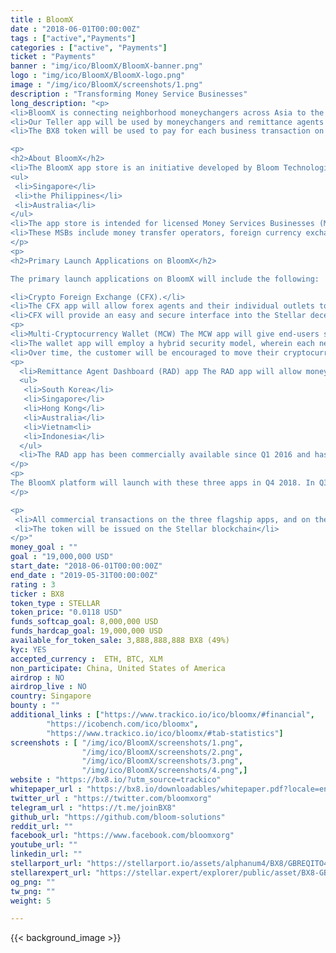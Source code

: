 ```yaml
---
title : BloomX
date : "2018-06-01T00:00:00Z"
tags : ["active","Payments"]
categories : ["active", "Payments"]
ticket : "Payments"
banner : "img/ico/BloomX/BloomX-banner.png"
logo : "img/ico/BloomX/BloomX-logo.png"
image : "/img/ico/BloomX/screenshots/1.png"
description : "Transforming Money Service Businesses"
long_description: "<p>
<li>BloomX is connecting neighborhood moneychangers across Asia to the Stellar decentralized exchange, and teaching people to use cryptocurrencies safely.</li>
<li>Our Teller app will be used by moneychangers and remittance agents to buy/sell crypto over the counter, and our Wallet app will be used by end-customers to store their crypto and access other BloomX services.</li>
<li>The BX8 token will be used to pay for each business transaction on the network, and additionally acts as cashback for the end-customers. We've signed up three big institutional partners in the Philippines to pilot the platform as early as Q3 2018, and aim to expand to neighboring countries by 2019.</li></p>

<p>
<h2>About BloomX</h2>
<li>The BloomX app store is an initiative developed by Bloom Technologies Pte. Ltd., a crypto-remittance pioneer with operations in:
<ul>
 <li>Singapore</li>
 <li>the Philippines</li>
 <li>Australia</li>
</ul>
<li>The app store is intended for licensed Money Services Businesses (MSBs) around the world to create new service offerings or upgrade existing services with turn-key cryptocurrency solutions.</li>
<li>These MSBs include money transfer operators, foreign currency exchange companies, and other non-bank financial institutions.</li>
</p>
<p>
<h2>Primary Launch Applications on BloomX</h2>

The primary launch applications on BloomX will include the following:

<li>Crypto Foreign Exchange (CFX).</li>
<li>The CFX app will allow forex agents and their individual outlets to buy and sell major cryptocurrencies over the counter.</li>
<li>CFX will provide an easy and secure interface into the Stellar decentralized exchange as the primary source of liquidity</li></p>
<p>
<li>Multi-Cryptocurrency Wallet (MCW) The MCW app will give end-users safe and guided access to their cryptocurrency holdings and is expected to be branded by the respective MSB.</li>
<li>The wallet app will employ a hybrid security model, wherein each new customer will receive a custodial wallet initially.<li>
<li>Over time, the customer will be encouraged to move their cryptocurrency funds out of the custodial wallet and into a more decentralized, non-custodial environment.<li>
<p>
  <li>Remittance Agent Dashboard (RAD) app The RAD app will allow money transfer operators to facilitate cryptocurrency-powered remittances to and from any supported country within the BloomX network.</li> <li>Currently, these countries include:
  <ul>
   <li>South Korea</li>
   <li>Singapore</li>
   <li>Hong Kong</li>
   <li>Australia</li>
   <li>Vietnam<li>
   <li>Indonesia</li>
  </ul>
  <li>The RAD app has been commercially available since Q1 2016 and has facilitated over $125 ,000,000 in customer transactions.</li>
</p>
<p>
The BloomX platform will launch with these three apps in Q4 2018. In Q3 2019, the BloomX app store will be opened to third-party developers who wish to create additional apps and services for MSBs, fostering a marketplace for enhanced financial services and compliant tools.
</p>

<p>
 <li>All commercial transactions on the three flagship apps, and on the app store, will be paid for with BX8, which is a new token issued by Bloom Technologies specifically for use within the BloomX ecosystem.</li>
 <li>The token will be issued on the Stellar blockchain</li>
</p>"
money_goal : ""
goal : "19,000,000 USD"
start_date: "2018-06-01T00:00:00Z"
end_date : "2019-05-31T00:00:00Z"
rating : 3
ticker : BX8
token_type : STELLAR
token_price: "0.0118 USD"
funds_softcap_goal: 8,000,000 USD
funds_hardcap_goal: 19,000,000 USD
available_for_token_sale: 3,888,888,888 BX8 (49%)
kyc: YES
accepted_currency :  ETH, BTC, XLM
non_participate: China, United States of America
airdrop : NO
airdrop_live : NO
country: Singapore
bounty : ""
additional_links : ["https://www.trackico.io/ico/bloomx/#financial",
        "https://icobench.com/ico/bloomx",
        "https://www.trackico.io/ico/bloomx/#tab-statistics"]
screenshots : [ "/img/ico/BloomX/screenshots/1.png",
                "/img/ico/BloomX/screenshots/2.png",
                "/img/ico/BloomX/screenshots/3.png",
                "/img/ico/BloomX/screenshots/4.png",]
website : "https://bx8.io/?utm_source=trackico"
whitepaper_url : "https://bx8.io/downloadables/whitepaper.pdf?locale=en"
twitter_url : "https://twitter.com/bloomxorg"
telegram_url : "https://t.me/joinBX8"
github_url: "https://github.com/bloom-solutions"
reddit_url: ""
facebook_url: "https://www.facebook.com/bloomxorg"
youtube_url: ""
linkedin_url: ""
stellarport_url: "https://stellarport.io/assets/alphanum4/BX8/GBREQITO4CPNRE6PATLWJPH52YMJSNHKDSLEJTXRT2I76CPLLEBLOOMX"
stellarexpert_url: "https://stellar.expert/explorer/public/asset/BX8-GBREQITO4CPNRE6PATLWJPH52YMJSNHKDSLEJTXRT2I76CPLLEBLOOMX"
og_png: ""
tw_png: ""
weight: 5

---
```




{{< background_image >}}

